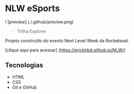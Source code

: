 # NLW eSports

! [preview] (./.github/preview.png)

> Trilha Explorer

Projeto construído do evento Next Level Week da Rocketseat.

[clique aqui para acessar] (https://erickhbd.github.io/NLW/)

## Tecnologias

- HTML
- CSS
- Git e GitHub

